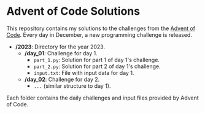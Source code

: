 # Advent of Code Solutions

This repository contains my solutions to the challenges from the [Advent of Code](https://adventofcode.com/). Every day in December, a new programming challenge is released.

- **/2023**: Directory for the year 2023.
  - **/day_01**: Challenge for day 1.
    - `part_1.py`: Solution for part 1 of day 1's challenge.
    - `part_2.py`: Solution for part 2 of day 1's challenge.
    - `input.txt`: File with input data for day 1.
  - **/day_02**: Challenge for day 2.
    - `...` (similar structure to day 1).

Each folder contains the daily challenges and input files provided by Advent of Code.
